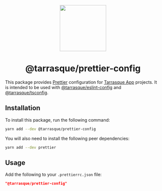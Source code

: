 <div align="center">
  <a href="https://tarrasque.app" target="_blank"><img src="https://tarrasque.app/images/logo.svg" width="150" /></a>
  <h1>@tarrasque/prettier-config</h1>
</div>

This package provides [Prettier](https://prettier.io/) configuration for [Tarrasque App](https://tarrasque.app) projects. It is intended to be used with [@tarrasque/eslint-config](https://github.com/tarrasqueapp/eslint-config) and [@tarrasque/tsconfig](https://github.com/tarrasqueapp/tsconfig).

## Installation

To install this package, run the following command:

```sh
yarn add --dev @tarrasque/prettier-config
```

You will also need to install the following peer dependencies:

```sh
yarn add --dev prettier
```

## Usage

Add the following to your `.prettierrc.json` file:

```json
"@tarrasque/prettier-config"
```
